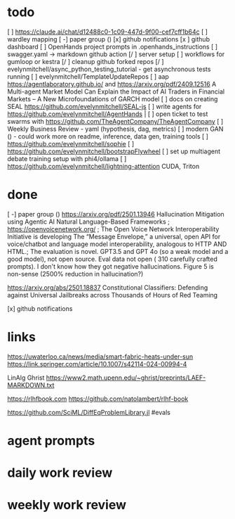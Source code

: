 # todo
[ ] https://claude.ai/chat/d12488c0-1c09-447d-9f00-cef7cff1b64c
[ ] wardley mapping
[ -] paper group ()
[x] github notifications
[x ] github dashboard
[ ] OpenHands project prompts in .openhands_instructions
[ ] swagger.yaml -> markdown github action
[/ ] server setup
[ ] workflows for gumloop or kestra
[/ ] cleanup github forked repos
[/ ] evelynmitchell/async_python_testing_tutorial - get asynchronous tests running
[ ] evelynmitchell/TemplateUpdateRepos
[ ] aap https://agentlaboratory.github.io/ and https://arxiv.org/pdf/2409.12516 A Multi-agent Market Model Can Explain the Impact of AI Traders in Financial Markets – A New Microfoundations of GARCH model
[ ] docs on creating SEAL https://github.com/evelynmitchell/SEAL-js
[ ] write agents for https://github.com/evelynmitchell/AgentHands |
[ ] open ticket to test swarms with https://github.com/TheAgentCompany/TheAgentCompany
[ ] Weekly Business Review - yaml (hypothesis, dag, metrics)
[ ] modern GAN () - could work more on readme, inference, data gen, training tools
[ ] https://github.com/evelynmitchell/sophie
[ ] https://github.com/evelynmitchell/bootstrapFlywheel
[ ] set up multiagent debate training setup with phi4/ollama
[ ] https://github.com/evelynmitchell/lightning-attention CUDA, Triton

# done
[ -] paper group ()
https://arxiv.org/pdf/2501.13946 Hallucination Mitigation using Agentic AI Natural Language-Based Frameworks ; https://openvoicenetwork.org/ ; The Open Voice Network Interoperability Initiative is developing The “Message Envelope,” a universal, open API for voice/chatbot and language model interoperability, analogous to HTTP AND HTML.; The evaluation is novel. GPT3.5 and GPT 4o (so a weak model and a good model), not open source. Eval data not open ( 310 carefully crafted prompts). I don't know how they got negative hallucinations. Figure 5 is non-sense (2500% reduction in hallucination?)

https://arxiv.org/abs/2501.18837 Constitutional Classifiers: Defending against Universal Jailbreaks across Thousands of Hours of Red Teaming

[x] github notifications
# links

https://uwaterloo.ca/news/media/smart-fabric-heats-under-sun https://link.springer.com/article/10.1007/s42114-024-00994-4

LinAlg Ghrist https://www2.math.upenn.edu/~ghrist/preprints/LAEF-MARKDOWN.txt 

https://rlhfbook.com https://github.com/natolambert/rlhf-book

https://github.com/SciML/DiffEqProblemLibrary.jl #evals
# agent prompts

# daily work review

# weekly work review
